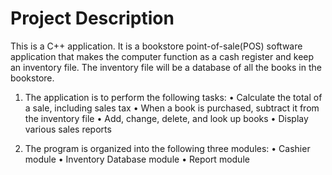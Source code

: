 # Project Description

This is a C++ application. It is a bookstore point-of-sale(POS) software application that makes the computer function as a cash register and keep an inventory file.
The inventory file will be a database of all the books in the bookstore.


1. The application is to perform the following tasks:
• Calculate the total of a sale, including sales tax
• When a book is purchased, subtract it from the inventory file
• Add, change, delete, and look up books
• Display various sales reports


2. The program is organized into the following three modules:
• Cashier module
• Inventory Database module
• Report module
